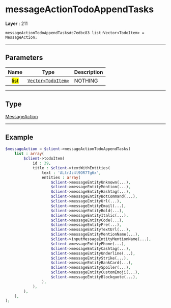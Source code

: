 # messageActionTodoAppendTasks

**Layer** : 211

```tl
messageActionTodoAppendTasks#c7edbc83 list:Vector<TodoItem> = MessageAction;
```

---

## Parameters

| Name | Type | Description |
| :---: | :---: | :--- |
| <mark>list</mark> | [`Vector<TodoItem>`](type/TodoItem) | NOTHING |

---

## Type

[MessageAction](type/MessageAction)

---

## Example

```php
$messageAction = $client->messageActionTodoAppendTasks(
	list : array(
		$client->todoItem(
			id : 39,
			title : $client->textWithEntities(
				text : 'ALtrJz4l9OR7Tg6x',
				entities : array(
					$client->messageEntityUnknown(...),
					$client->messageEntityMention(...),
					$client->messageEntityHashtag(...),
					$client->messageEntityBotCommand(...),
					$client->messageEntityUrl(...),
					$client->messageEntityEmail(...),
					$client->messageEntityBold(...),
					$client->messageEntityItalic(...),
					$client->messageEntityCode(...),
					$client->messageEntityPre(...),
					$client->messageEntityTextUrl(...),
					$client->messageEntityMentionName(...),
					$client->inputMessageEntityMentionName(...),
					$client->messageEntityPhone(...),
					$client->messageEntityCashtag(...),
					$client->messageEntityUnderline(...),
					$client->messageEntityStrike(...),
					$client->messageEntityBankCard(...),
					$client->messageEntitySpoiler(...),
					$client->messageEntityCustomEmoji(...),
					$client->messageEntityBlockquote(...),
				),
			),
		),
	),
);
```